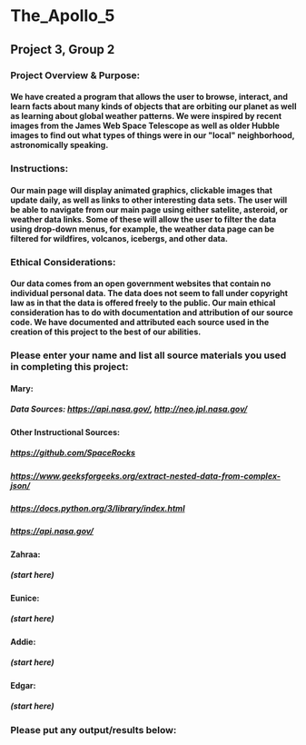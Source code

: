 # The_Apollo_5
## Project 3, Group 2

### Project Overview & Purpose:
#### We have created a program that allows the user to browse, interact, and learn facts about many kinds of objects that are orbiting our planet as well as learning about global weather patterns.  We were inspired by recent images from the James Web Space Telescope as well as older Hubble images to find out what types of things were in our "local" neighborhood, astronomically speaking.

### Instructions:
#### Our main page will display animated graphics, clickable images that update daily, as well as links to other interesting data sets.  The user will be able to navigate from our main page using either satelite, asteroid, or weather data links.  Some of these will allow the user to filter the data using drop-down menus, for example, the weather data page can be filtered for wildfires, volcanos, icebergs, and other data.

### Ethical Considerations:
#### Our data comes from an open government websites that contain no individual personal data.  The data does not seem to fall under copyright law as in that the data is offered freely to the public.  Our main ethical consideration has to do with documentation and attribution of our source code.  We have documented and attributed each source used in the creation of this project to the best of our abilities.

### Please enter your name and list all source materials you used in completing this project:

#### Mary:
##### Data Sources: https://api.nasa.gov/, http://neo.jpl.nasa.gov/

#### Other Instructional Sources:
##### https://github.com/SpaceRocks
##### https://www.geeksforgeeks.org/extract-nested-data-from-complex-json/
##### https://docs.python.org/3/library/index.html
##### https://api.nasa.gov/




#### Zahraa:
##### (start here)


#### Eunice:
##### (start here)


#### Addie:
##### (start here)


#### Edgar:
##### (start here)

### Please put any output/results below:
